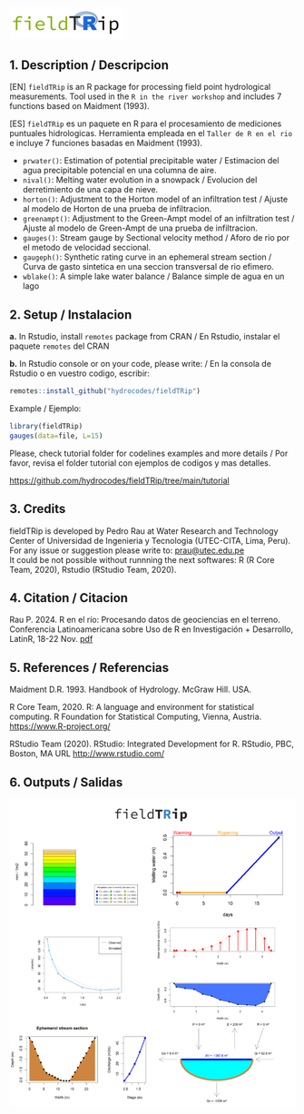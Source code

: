 <img src="https://github.com/hydrocodes/fieldTRip/blob/main/tutorial/logo_fieldTRip.PNG" width="200">

## 1. Description / Descripcion
[EN] `fieldTRip` is an R package for processing field point hydrological measurements. Tool used in the `R in the river workshop` and includes 7 functions based on Maidment (1993).

[ES] `fieldTRip` es un paquete en R para el procesamiento de mediciones puntuales hidrologicas. Herramienta empleada en el `Taller de R en el rio` e incluye 7 funciones basadas en Maidment (1993).

- `prwater()`: Estimation of potential precipitable water / Estimacion del agua precipitable potencial en una columna de aire.
- `nival()`: Melting water evolution in a snowpack / Evolucion del derretimiento de una capa de nieve.
- `horton()`: Adjustment to the Horton model of an infiltration test / Ajuste al modelo de Horton de una prueba de infiltracion.
- `greenampt()`: Adjustment to the Green-Ampt model of an infiltration test / Ajuste al modelo de Green-Ampt de una prueba de infiltracion.
- `gauges()`: Stream gauge by Sectional velocity method / Aforo de rio por el metodo de velocidad seccional.
- `gaugeph()`: Synthetic rating curve in an ephemeral stream section / Curva de gasto sintetica en una seccion transversal de rio efimero.
- `wblake()`: A simple lake water balance  / Balance simple de agua en un lago

## 2. Setup / Instalacion

**a.** In Rstudio, install `remotes` package from CRAN / En Rstudio, instalar el paquete `remotes` del CRAN

**b.** In Rstudio console or on your code, please write: / En la consola de Rstudio o en vuestro codigo, escribir:

```r
remotes::install_github("hydrocodes/fieldTRip")
```

Example / Ejemplo:
```r
library(fieldTRip)
gauges(data=file, L=15)
```
Please, check tutorial folder for codelines examples and more details / Por favor, revisa el folder tutorial con ejemplos de codigos y mas detalles.

https://github.com/hydrocodes/fieldTRip/tree/main/tutorial

## 3. Credits
fieldTRip is developed by Pedro Rau at Water Research and Technology Center of Universidad de Ingenieria y Tecnologia (UTEC-CITA, Lima, Peru). For any issue or suggestion please write to: prau@utec.edu.pe  
It could be not possible without runnning the next softwares: R (R Core Team, 2020), Rstudio (RStudio Team, 2020).

## 4. Citation / Citacion
Rau P. 2024. R en el río: Procesando datos de geociencias en el terreno. Conferencia Latinoamericana sobre Uso de R en Investigación + Desarrollo, LatinR, 18-22 Nov. [pdf](https://www.researchgate.net/publication/387077772_R_en_el_rio_Procesando_datos_de_geociencias_en_el_terreno)

## 5. References / Referencias
Maidment D.R. 1993. Handbook of Hydrology. McGraw Hill. USA.

R Core Team, 2020. R: A language and environment for statistical computing. R Foundation for Statistical Computing, Vienna, Austria. https://www.R-project.org/

RStudio Team (2020). RStudio: Integrated Development for R. RStudio, PBC, Boston, MA URL http://www.rstudio.com/

## 6. Outputs / Salidas
<img src="https://github.com/hydrocodes/fieldTRip/blob/main/tutorial/fieldtrip_fig1.PNG" width="600">

